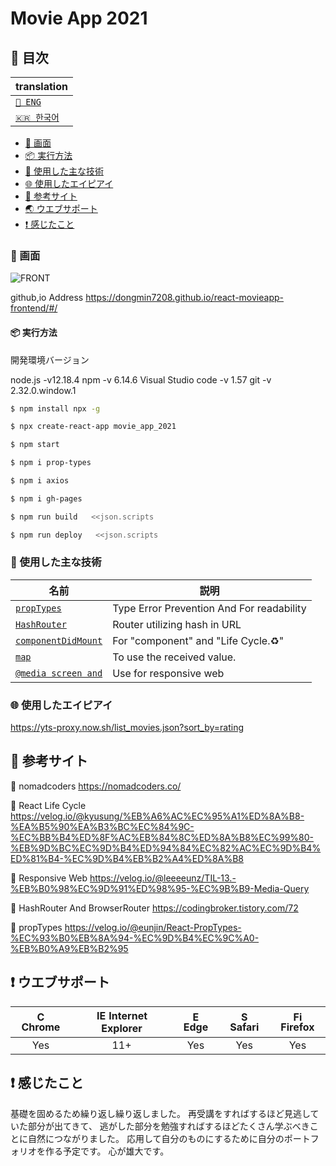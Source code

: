 # Movie App 2021

## 🚩 目次

| translation                            |
| -------------------------------------- |
| [`🗽 ENG`](./README.md)                |
| [`🇰🇷 한국어`](./contents/kr/README.md) |

- [🗼 画面](#画面)
- [📦 実行方法](#実行方法)
- [🔧 使用した主な技術](#使用した主な技術)
- [🌐 使用したエイピアイ](#使用したエイピアイ)
- [🔎 参考サイト](#参考サイト)
- [🌏 ウエブサポート](#ウエブサポート)
- [❗ 感じたこと](#感じたこと)

### 🗼 画面

![FRONT](/image/movie.gif)

github,io Address
https://dongmin7208.github.io/react-movieapp-frontend/#/

#### 📦 実行方法

開発環境バージョン

node.js -v12.18.4
npm -v 6.14.6
Visual Studio code -v 1.57
git -v 2.32.0.window.1

```sh
$ npm install npx -g
```

```sh
$ npx create-react-app movie_app_2021
```

```sh
$ npm start
```

```sh
$ npm i prop-types
```

```sh
$ npm i axios
```

```sh
$ npm i gh-pages
```

```sh
$ npm run build   <<json.scripts
```

```sh
$ npm run deploy   <<json.scripts
```

### 🔧 使用した主な技術

| 名前                                                                                                                    | 説明                                       |
| ----------------------------------------------------------------------------------------------------------------------- | ------------------------------------------ |
| [`propTypes`](https://github.com/dongmin7208/react-movieapp-frontend/blob/master/src/components/Movie.js)               | Type Error Prevention And For readability  |
| [`HashRouter`](https://github.com/dongmin7208/react-movieapp-frontend/blob/master/src/App.js)                           | Router utilizing hash in URL               |
| [`componentDidMount`](https://github.com/dongmin7208/react-movieapp-frontend/blob/master/src/routes/Home.js)            | For "component" and "Life Cycle.:recycle:" |
| [`map`](https://github.com/dongmin7208/react-movieapp-frontend/blob/master/src/routes/Home.js)                          | To use the received value.                 |
| [`@media screen and`](https://github.com/dongmin7208/react-movieapp-frontend/blob/master/src/components/Navigation.css) | Use for responsive web                     |

### 🌐 使用したエイピアイ

https://yts-proxy.now.sh/list_movies.json?sort_by=rating

## 🔎 参考サイト

:school: nomadcoders
https://nomadcoders.co/

:book: React Life Cycle
https://velog.io/@kyusung/%EB%A6%AC%EC%95%A1%ED%8A%B8-%EA%B5%90%EA%B3%BC%EC%84%9C-%EC%BB%B4%ED%8F%AC%EB%84%8C%ED%8A%B8%EC%99%80-%EB%9D%BC%EC%9D%B4%ED%94%84%EC%82%AC%EC%9D%B4%ED%81%B4-%EC%9D%B4%EB%B2%A4%ED%8A%B8

:book: Responsive Web
https://velog.io/@leeeeunz/TIL-13.-%EB%B0%98%EC%9D%91%ED%98%95-%EC%9B%B9-Media-Query

:book: HashRouter And BrowserRouter
https://codingbroker.tistory.com/72

:book: propTypes
https://velog.io/@eunjin/React-PropTypes-%EC%93%B0%EB%8A%94-%EC%9D%B4%EC%9C%A0-%EB%B0%A9%EB%B2%95

## ❗ ウエブサポート

| <img src="https://user-images.githubusercontent.com/1215767/34348387-a2e64588-ea4d-11e7-8267-a43365103afe.png" alt="Chrome" width="16px" height="16px" /> Chrome | <img src="https://user-images.githubusercontent.com/1215767/34348590-250b3ca2-ea4f-11e7-9efb-da953359321f.png" alt="IE" width="16px" height="16px" /> Internet Explorer | <img src="https://user-images.githubusercontent.com/1215767/34348380-93e77ae8-ea4d-11e7-8696-9a989ddbbbf5.png" alt="Edge" width="16px" height="16px" /> Edge | <img src="https://user-images.githubusercontent.com/1215767/34348394-a981f892-ea4d-11e7-9156-d128d58386b9.png" alt="Safari" width="16px" height="16px" /> Safari | <img src="https://user-images.githubusercontent.com/1215767/34348383-9e7ed492-ea4d-11e7-910c-03b39d52f496.png" alt="Firefox" width="16px" height="16px" /> Firefox |
| :--------------------------------------------------------------------------------------------------------------------------------------------------------------: | :---------------------------------------------------------------------------------------------------------------------------------------------------------------------: | :----------------------------------------------------------------------------------------------------------------------------------------------------------: | :--------------------------------------------------------------------------------------------------------------------------------------------------------------: | :----------------------------------------------------------------------------------------------------------------------------------------------------------------: |
|                                                                               Yes                                                                                |                                                                                   11+                                                                                   |                                                                             Yes                                                                              |                                                                               Yes                                                                                |                                                                                Yes                                                                                 |

## ❗ 感じたこと

基礎を固めるため繰り返し繰り返しました。
再受講をすればするほど見逃していた部分が出てきて、
逃がした部分を勉強すればするほどたくさん学ぶべきことに自然につながりました。
応用して自分のものにするために自分のポートフォリオを作る予定です。
心が雄大です。
